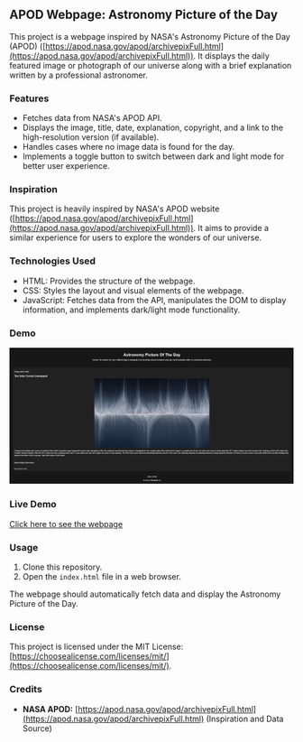 ## APOD Webpage: Astronomy Picture of the Day

This project is a webpage inspired by NASA's Astronomy Picture of the Day (APOD) ([https://apod.nasa.gov/apod/archivepixFull.html](https://apod.nasa.gov/apod/archivepixFull.html)). It displays the daily featured image or photograph of our universe along with a brief explanation written by a professional astronomer.

### Features

- Fetches data from NASA's APOD API.
- Displays the image, title, date, explanation, copyright, and a link to the high-resolution version (if available).
- Handles cases where no image data is found for the day.
- Implements a toggle button to switch between dark and light mode for better user experience.

### Inspiration

This project is heavily inspired by NASA's APOD website ([https://apod.nasa.gov/apod/archivepixFull.html](https://apod.nasa.gov/apod/archivepixFull.html)). It aims to provide a similar experience for users to explore the wonders of our universe.

### Technologies Used

- HTML: Provides the structure of the webpage.
- CSS: Styles the layout and visual elements of the webpage.
- JavaScript: Fetches data from the API, manipulates the DOM to display information, and implements dark/light mode functionality.

### Demo

![](./assets/img/demo.png)

### Live Demo

[Click here to see the webpage](https://wonderr-astronomy-picture-of-the-day.netlify.app/)

### Usage

1. Clone this repository.
2. Open the `index.html` file in a web browser.

The webpage should automatically fetch data and display the Astronomy Picture of the Day.

### License

This project is licensed under the MIT License: [https://choosealicense.com/licenses/mit/](https://choosealicense.com/licenses/mit/).

### Credits

- **NASA APOD:** [https://apod.nasa.gov/apod/archivepixFull.html](https://apod.nasa.gov/apod/archivepixFull.html) (Inspiration and Data Source)
